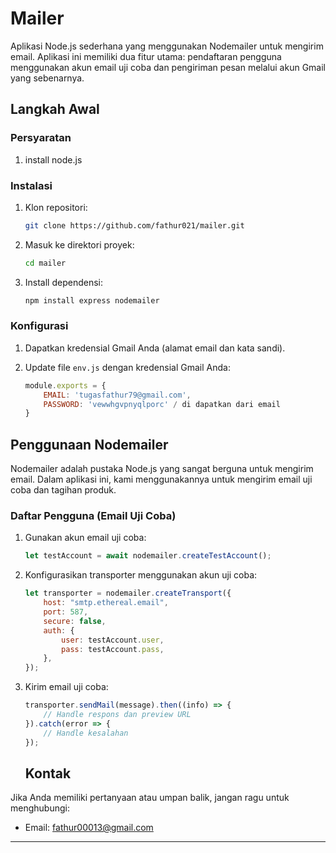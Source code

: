 # Mailer

Aplikasi Node.js sederhana yang menggunakan Nodemailer untuk mengirim email. Aplikasi ini memiliki dua fitur utama: pendaftaran pengguna menggunakan akun email uji coba dan pengiriman pesan melalui akun Gmail yang sebenarnya.

## Langkah Awal

### Persyaratan

1. install node.js

### Instalasi

1. Klon repositori:

    ```bash
    git clone https://github.com/fathur021/mailer.git
    ```

2. Masuk ke direktori proyek:

    ```bash
    cd mailer
    ```

3. Install dependensi:

    ```bash
    npm install express nodemailer 
    ```

### Konfigurasi

1. Dapatkan kredensial Gmail Anda (alamat email dan kata sandi).
2. Update file `env.js` dengan kredensial Gmail Anda:

    ```javascript
    module.exports = {
        EMAIL: 'tugasfathur79@gmail.com',
        PASSWORD: 'vewwhgvpnyqlporc' / di dapatkan dari email
    }
    ```

## Penggunaan Nodemailer

Nodemailer adalah pustaka Node.js yang sangat berguna untuk mengirim email. Dalam aplikasi ini, kami menggunakannya untuk mengirim email uji coba dan tagihan produk.

### Daftar Pengguna (Email Uji Coba)

1. Gunakan akun email uji coba:

    ```javascript
    let testAccount = await nodemailer.createTestAccount();
    ```

2. Konfigurasikan transporter menggunakan akun uji coba:

    ```javascript
    let transporter = nodemailer.createTransport({
        host: "smtp.ethereal.email",
        port: 587,
        secure: false,
        auth: {
            user: testAccount.user,
            pass: testAccount.pass,
        },
    });
    ```

3. Kirim email uji coba:

    ```javascript
    transporter.sendMail(message).then((info) => {
        // Handle respons dan preview URL
    }).catch(error => {
        // Handle kesalahan
    });
    ```
    
    ## Kontak

Jika Anda memiliki pertanyaan atau umpan balik, jangan ragu untuk menghubungi:

- Email: fathur00013@gmail.com


---

 




